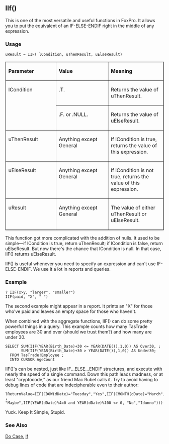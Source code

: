 ## IIf()

This is one of the most versatile and useful functions in FoxPro. It allows you to put the equivalent of an IF-ELSE-ENDIF right in the middle of any expression. 

### Usage

```foxpro
uResult = IIF( lCondition, uThenResult, uElseResult)
```
<table border cellspacing=0 cellpadding=0 width=100%>
<tr>
  <td width=32% valign=top>
  <p><b>Parameter</b></p>
  </td>
  <td width=23% valign=top>
  <p><b>Value</b></p>
  </td>
  <td width=45% valign=top>
  <p><b>Meaning</b></p>
  </td>
 </tr>
<tr>
  <td width=32% rowspan=2 valign=top>
  <p>lCondition</p>
  &nbsp;</td>
  <td width=23% valign=top>
  <p>.T.</p>
  </td>
  <td width=45% valign=top>
  <p>Returns the value of uThenResult.</p>
  </td>
 </tr>
<tr>
  <td width=33% valign=top>
  <p>.F. or .NULL.</p>
  </td>
  <td width=67% valign=top>
  <p>Returns the value of uElseResult.</p>
  </td>
 </tr>
<tr>
  <td width=32% valign=top>
  <p>uThenResult</p>
  </td>
  <td width=23% valign=top>
  <p>Anything except General</p>
  </td>
  <td width=45% valign=top>
  <p>If lCondition is true, returns the value of this expression.</p>
  </td>
 </tr>
<tr>
  <td width=32% valign=top>
  <p>uElseResult</p>
  </td>
  <td width=23% valign=top>
  <p>Anything except General</p>
  </td>
  <td width=45% valign=top>
  <p>If lCondition is not true, returns the value of this expression.</p>
  </td>
 </tr>
<tr>
  <td width=32% valign=top>
  <p>uResult</p>
  </td>
  <td width=23% valign=top>
  <p>Anything except General</p>
  </td>
  <td width=45% valign=top>
  <p>The value of either uThenResult or uElseResult.</p>
  </td>
 </tr>
</table>

This function got more complicated with the addition of nulls. It used to be simple&mdash;if lCondition is true, return uThenResult; if lCondition is false, return uElseResult. But now there's the chance that lCondition is null. In that case, IIF() returns uElseResult.

IIF() is useful whenever you need to specify an expression and can't use IF-ELSE-ENDIF. We use it a lot in reports and queries.

### Example

```foxpro
? IIF(x>y, "larger", "smaller")
IIF(paid, "X", " ")
```

The second example might appear in a report. It prints an "X" for those who've paid and leaves an empty space for those who haven't.

When combined with the aggregate functions, IIF() can do some pretty powerful things in a query. This example counts how many TasTrade employees are 30 and over (should we trust them?) and how many are under 30.

```foxpro
SELECT SUM(IIF(YEAR(Birth_Date)+30 <= YEAR(DATE()),1,0)) AS Over30, ;
       SUM(IIF(YEAR(Birth_Date)+30 > YEAR(DATE()),1,0)) AS Under30;
  FROM TasTrade!Employee ;
  INTO CURSOR AgeCount
```
IIF()'s can be nested, just like IF...ELSE...ENDIF structures, and execute with nearly the speed of a single command. Down this path leads madness, or at least "cryptocode," as our friend Mac Rubel calls it. Try to avoid having to debug lines of code that are indecipherable even to their author:

```foxpro
lReturnValue=IIF(CDOW(dDate)="Tuesday","Yes",IIF(CMONTH(dDate)="March", ;
"Maybe",IIF(YEAR(dDate)%4=0 and YEAR(dDate)%100 <> 0, "No","Idunno")))
```
Yuck. Keep It Simple, Stupid.

### See Also

[Do Case](s4g251.md), [If](s4g255.md)
